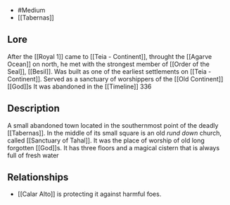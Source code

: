 - #Medium
- [[Tabernas]]
## Lore
After the [[Royal 1]] came to [[Teia - Continent]], throught the [[Agarve Ocean]] on north, he met with the strongest member of [[Order of the Seal]], [[Besil]]. 
Was built as one of the earliest settlements on [[Teia - Continent]]. Served as a sanctuary of worshippers of the [[Old Continent]] [[God]]s 
It was abandoned in the [[Timeline]] 336
## Description
A small abandoned town located in the southernmost point of the deadly [[Tabernas]].
In the middle of its small square is an old *rund down* church, called [[Sanctuary of Tahal]]. It was the place of worship of old long forgotten [[God]]s. It has three floors and a magical cistern that is always full of fresh water
## Relationships
- [[Calar Alto]] is protecting it against harmful foes.